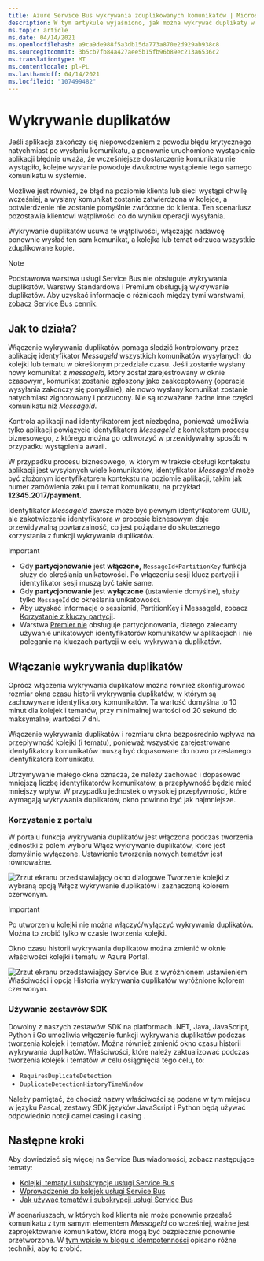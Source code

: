 ```yaml
---
title: Azure Service Bus wykrywania zduplikowanych komunikatów | Microsoft Docs
description: W tym artykule wyjaśniono, jak można wykrywać duplikaty w Azure Service Bus wiadomościach. Zduplikowany komunikat można zignorować i porzucić.
ms.topic: article
ms.date: 04/14/2021
ms.openlocfilehash: a9ca9de988f5a3db15da773a870e2d929ab938c8
ms.sourcegitcommit: 3b5cb7fb84a427aee5b15fb96b89ec213a6536c2
ms.translationtype: MT
ms.contentlocale: pl-PL
ms.lasthandoff: 04/14/2021
ms.locfileid: "107499482"
---
```

# <a name="duplicate-detection"></a>Wykrywanie duplikatów

Jeśli aplikacja zakończy się niepowodzeniem z powodu błędu krytycznego natychmiast po wysłaniu komunikatu, a ponownie uruchomione wystąpienie aplikacji błędnie uważa, że wcześniejsze dostarczenie komunikatu nie wystąpiło, kolejne wysłanie powoduje dwukrotne wystąpienie tego samego komunikatu w systemie.

Możliwe jest również, że błąd na poziomie klienta lub sieci wystąpi chwilę wcześniej, a wysłany komunikat zostanie zatwierdzona w kolejce, a potwierdzenie nie zostanie pomyślnie zwrócone do klienta. Ten scenariusz pozostawia klientowi wątpliwości co do wyniku operacji wysyłania.

Wykrywanie duplikatów usuwa te wątpliwości, włączając nadawcę ponownie wysłać ten sam komunikat, a kolejka lub temat odrzuca wszystkie zduplikowane kopie.

> [!NOTE]
> Podstawowa warstwa usługi Service Bus nie obsługuje wykrywania duplikatów. Warstwy Standardowa i Premium obsługują wykrywanie duplikatów. Aby uzyskać informacje o różnicach między tymi warstwami, [zobacz Service Bus cennik.](https://azure.microsoft.com/pricing/details/service-bus/)

## <a name="how-it-works"></a>Jak to działa? 
Włączenie wykrywania duplikatów pomaga śledzić kontrolowany przez aplikację identyfikator *MessageId* wszystkich komunikatów wysyłanych do kolejki lub tematu w określonym przedziale czasu. Jeśli zostanie wysłany nowy komunikat z *messageId,* który został zarejestrowany w oknie czasowym, komunikat zostanie zgłoszony jako zaakceptowany (operacja wysyłania zakończy się pomyślnie), ale nowo wysłany komunikat zostanie natychmiast zignorowany i porzucony. Nie są rozważane żadne inne części komunikatu niż *MessageId.*

Kontrola aplikacji nad identyfikatorem jest niezbędna, ponieważ umożliwia tylko aplikacji powiązycie identyfikatora *MessageId* z kontekstem procesu biznesowego, z którego można go odtworzyć w przewidywalny sposób w przypadku wystąpienia awarii.

W przypadku procesu biznesowego, w którym w trakcie obsługi kontekstu aplikacji jest wysyłanych wiele komunikatów, identyfikator *MessageId* może być złożonym identyfikatorem kontekstu na poziomie aplikacji, takim jak numer zamówienia zakupu i temat komunikatu, na przykład **12345.2017/payment.**

Identyfikator *MessageId* zawsze może być pewnym identyfikatorem GUID, ale zakotwiczenie identyfikatora w procesie biznesowym daje przewidywalną powtarzalność, co jest pożądane do skutecznego korzystania z funkcji wykrywania duplikatów.

> [!IMPORTANT]
>- Gdy **partycjonowanie** jest **włączone,** `MessageId+PartitionKey` funkcja służy do określania unikatowości. Po włączeniu sesji klucz partycji i identyfikator sesji muszą być takie same. 
>- Gdy **partycjonowanie** jest **wyłączone** (ustawienie domyślne), służy tylko `MessageId` do określania unikatowości.
>- Aby uzyskać informacje o sessionid, PartitionKey i MessageId, zobacz [Korzystanie z kluczy partycji](service-bus-partitioning.md#use-of-partition-keys).
>- Warstwa [Premier nie](service-bus-premium-messaging.md) obsługuje partycjonowania, dlatego zalecamy używanie unikatowych identyfikatorów komunikatów w aplikacjach i nie poleganie na kluczach partycji w celu wykrywania duplikatów. 


## <a name="enable-duplicate-detection"></a>Włączanie wykrywania duplikatów

Oprócz włączenia wykrywania duplikatów można również skonfigurować rozmiar okna czasu historii wykrywania duplikatów, w którym są zachowywane identyfikatory komunikatów.
Ta wartość domyślna to 10 minut dla kolejek i tematów, przy minimalnej wartości od 20 sekund do maksymalnej wartości 7 dni.

Włączenie wykrywania duplikatów i rozmiaru okna bezpośrednio wpływa na przepływność kolejki (i tematu), ponieważ wszystkie zarejestrowane identyfikatory komunikatów muszą być dopasowane do nowo przesłanego identyfikatora komunikatu.

Utrzymywanie małego okna oznacza, że należy zachować i dopasować mniejszą liczbę identyfikatorów komunikatów, a przepływność będzie mieć mniejszy wpływ. W przypadku jednostek o wysokiej przepływności, które wymagają wykrywania duplikatów, okno powinno być jak najmniejsze.

### <a name="using-the-portal"></a>Korzystanie z portalu

W portalu funkcja wykrywania duplikatów jest włączona  podczas tworzenia jednostki z polem wyboru Włącz wykrywanie duplikatów, które jest domyślnie wyłączone. Ustawienie tworzenia nowych tematów jest równoważne.

![Zrzut ekranu przedstawiający okno dialogowe Tworzenie kolejki z wybraną opcją Włącz wykrywanie duplikatów i zaznaczoną kolorem czerwonym.][1]

> [!IMPORTANT]
> Po utworzeniu kolejki nie można włączyć/wyłączyć wykrywania duplikatów. Można to zrobić tylko w czasie tworzenia kolejki. 

Okno czasu historii wykrywania duplikatów można zmienić w oknie właściwości kolejki i tematu w Azure Portal.

![Zrzut ekranu przedstawiający Service Bus z wyróżnionem ustawieniem Właściwości i opcją Historia wykrywania duplikatów wyróżnione kolorem czerwonym.][2]

### <a name="using-sdks"></a>Używanie zestawów SDK

Dowolny z naszych zestawów SDK na platformach .NET, Java, JavaScript, Python i Go umożliwia włączenie funkcji wykrywania duplikatów podczas tworzenia kolejek i tematów. Można również zmienić okno czasu historii wykrywania duplikatów.
Właściwości, które należy zaktualizować podczas tworzenia kolejek i tematów w celu osiągnięcia tego celu, to:
- `RequiresDuplicateDetection`
- `DuplicateDetectionHistoryTimeWindow`

Należy pamiętać, że chociaż nazwy właściwości są podane w tym miejscu w języku Pascal, zestawy SDK języków JavaScript i Python będą używać odpowiednio notcji camel casing i casing .

## <a name="next-steps"></a>Następne kroki

Aby dowiedzieć się więcej na Service Bus wiadomości, zobacz następujące tematy:

* [Kolejki, tematy i subskrypcje usługi Service Bus](service-bus-queues-topics-subscriptions.md)
* [Wprowadzenie do kolejek usługi Service Bus](service-bus-dotnet-get-started-with-queues.md)
* [Jak używać tematów i subskrypcji usługi Service Bus](service-bus-dotnet-how-to-use-topics-subscriptions.md)

W scenariuszach, w których kod klienta nie może ponownie przesłać komunikatu z tym samym elementem *MessageId* co wcześniej, ważne jest zaprojektowanie komunikatów, które mogą być bezpiecznie ponownie przetworzone. W [tym wpisie w blogu o idempotenności](https://particular.net/blog/what-does-idempotent-mean) opisano różne techniki, aby to zrobić.

[1]: ./media/duplicate-detection/create-queue.png
[2]: ./media/duplicate-detection/queue-prop.png
